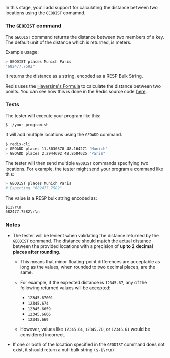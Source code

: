 In this stage, you'll add support for calculating the distance between two locations using the `GEODIST` comamnd.

### The `GEODIST` command
The `GEODIST` command returns the distance between two members of a key. The default unit of the distance which is returned, is meters.

Example usage:

```bash
> GEODIST places Munich Paris
"682477.7582"
```

It returns the distance as a string, encoded as a RESP Bulk String.

Redis uses the [Haversine's Formula](https://en.wikipedia.org/wiki/Haversine_formula#Example) to calculate the distance between two points. You can see how this is done in the Redis source code [here](https://github.com/redis/redis/blob/4322cebc1764d433b3fce3b3a108252648bf59e7/src/geohash_helper.c#L228C1-L228C72).

### Tests
The tester will execute your program like this:
```bash
$ ./your_program.sh
```

It will add multiple locations using the `GEOADD` command.
```bash
$ redis-cli
> GEOADD places 11.5030378 48.164271 "Munich"
> GEOADD places 2.2944692 48.8584625 "Paris"
```

The tester will then send multiple `GEODIST` commands specifying two locations. For example, the tester might send your program a command like this:

```bash
> GEODIST places Munich Paris
# Expecting "682477.7582"
```

The value is a RESP bulk string encoded as:

```
$11\r\n
682477.7582\r\n
```

### Notes
- The tester will be lenient when validating the distance returned by the `GEODIST` command. The distance should match the actual distance between the provided locations with a precision of **up to 2 decimal places after rounding**.

  * This means that minor floating-point differences are acceptable as long as the values, when rounded to two decimal places, are the same.

  * For example, if the expected distance is `12345.67`, any of the following returned values will be accepted:

    * `12345.67001`
    * `12345.674`
    * `12345.6659`
    * `12345.6666`
    * `12345.669`

  * However, values like `12345.64`, `12345.70`, or `12345.61` would be considered incorrect.

- If one or both of the location specified in the `GEODIST` command does not exist, it should return a null bulk string `($-1\r\n)`.
